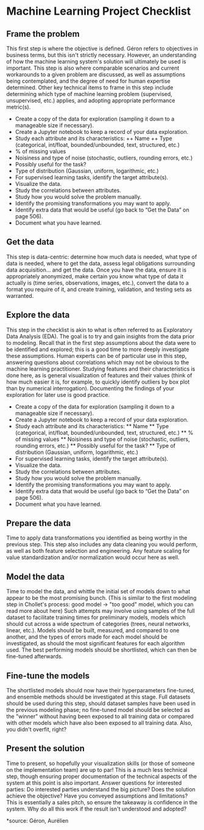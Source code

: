 # Machine Learning Project Checklist


## Frame the problem

This first step is where the objective is defined. Géron refers to objectives in business terms, but this isn't strictly necessary. However, an understanding of how the machine learning system's solution will ultimately be used is important. This step is also where comparable scenarios and current workarounds to a given problem are discussed, as well as assumptions being contemplated, and the degree of need for human expertise determined. Other key technical items to frame in this step include determining which type of machine learning problem (supervised, unsupervised, etc.) applies, and adopting appropriate performance metric(s).

* Create a copy of the data for exploration (sampling it down to a manageable size if necessary).
*  Create a Jupyter notebook to keep a record of your data exploration.
*  Study each attribute and its characteristics:
++ Name
++ Type (categorical, int/float, bounded/unbounded, text, structured, etc.)
 * % of missing values
 * Noisiness and type of noise (stochastic, outliers, rounding errors, etc.)
 * Possibly useful for the task?
 * Type of distribution (Gaussian, uniform, logarithmic, etc.)
* For supervised learning tasks, identify the target attribute(s).
* Visualize the data.
* Study the correlations between attributes.
* Study how you would solve the problem manually.
* Identify the promising transformations you may want to apply.
* Identify extra data that would be useful (go back to “Get the Data” on page 506).
* Document what you have learned.


 
## Get the data

This step is data-centric: determine how much data is needed, what type of data is needed, where to get the data, assess legal obligations surrounding data acquisition... and get the data. Once you have the data, ensure it is appropriately anonymized, make certain you know what type of data it actually is (time series, observations, images, etc.), convert the data to a format you require of it, and create training, validation, and testing sets as warranted.



 
## Explore the data

This step in the checklist is akin to what is often referred to as Exploratory Data Analysis (EDA). The goal is to try and gain insights from the data prior to modeling. Recall that in the first step assumptions about the data were to be identified and explored; this is a good time to more deeply investigate these assumptions. Human experts can be of particular use in this step, answering questions about correlations which may not be obvious to the machine learning practitioner. Studying features and their characteristics is done here, as is general visualization of features and their values (think of how much easier it is, for example, to quickly identify outliers by box plot than by numerical interrogation). Documenting the findings of your exploration for later use is good practice.

* Create a copy of the data for exploration (sampling it down to a manageable size if necessary).
*  Create a Jupyter notebook to keep a record of your data exploration.
*  Study each attribute and its characteristics:
** Name
** Type (categorical, int/float, bounded/unbounded, text, structured, etc.)
** % of missing values
** Noisiness and type of noise (stochastic, outliers, rounding errors, etc.)
** Possibly useful for the task?
** Type of distribution (Gaussian, uniform, logarithmic, etc.)
* For supervised learning tasks, identify the target attribute(s).
* Visualize the data.
* Study the correlations between attributes.
* Study how you would solve the problem manually.
* Identify the promising transformations you may want to apply.
* Identify extra data that would be useful (go back to “Get the Data” on page 506).
* Document what you have learned.

## Prepare the data

Time to apply data transformations you identified as being worthy in the previous step. This step also includes any data cleaning you would perform, as well as both feature selection and engineering. Any feature scaling for value standardization and/or normalization would occur here as well.

 
## Model the data

Time to model the data, and whittle the initial set of models down to what appear to be the most promising bunch. (This is similar to the first modeling step in Chollet's process: good model → "too good" model, which you can read more about here) Such attempts may involve using samples of the full dataset to facilitate training times for preliminary models, models which should cut across a wide spectrum of categories (trees, neural networks, linear, etc.). Models should be built, measured, and compared to one another, and the types of errors made for each model should be investigated, as should the most significant features for each algorithm used. The best performing models should be shortlisted, which can then be fine-tuned afterwards.

 
## Fine-tune the models

The shortlisted models should now have their hyperparameters fine-tuned, and ensemble methods should be investigated at this stage. Full datasets should be used during this step, should dataset samples have been used in the previous modeling phase; no fine-tuned model should be selected as the "winner" without having been exposed to all training data or compared with other models which have also been exposed to all training data. Also, you didn't overfit, right?

 
## Present the solution

Time to present, so hopefully your visualization skills (or those of someone on the implementation team) are up to par! This is a much less technical step, though ensuring proper documentation of the technical aspects of the system at this point is also important. Answer questions for interested parties: Do interested parties understand the big picture? Does the solution achieve the objective? Have you conveyed assumptions and limitations? This is essentially a sales pitch, so ensure the takeaway is confidence in the system. Why do all this work if the result isn't understood and adopted?

*source: Géron, Aurélien
